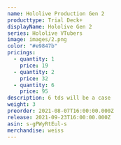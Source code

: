 ```yaml
---
name: Hololive Production Gen 2
producttype: Trial Deck+
displayName: Hololive Gen 2
series: Hololive VTubers
image: images/2.png
color: "#e9847b"
pricings:
  - quantity: 1
    price: 19
  - quantity: 2
    price: 32
  - quantity: 6
    price: 95
description: 6 tds will be a case
weight: 3
preorder: 2021-08-07T16:00:00.000Z
release: 2021-09-23T16:00:00.000Z
asin: s-gPWyRtEul-s
merchandise: weiss
---
```

